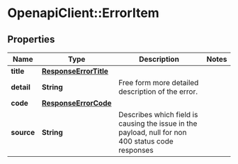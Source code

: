 # OpenapiClient::ErrorItem

## Properties
Name | Type | Description | Notes
------------ | ------------- | ------------- | -------------
**title** | [**ResponseErrorTitle**](ResponseErrorTitle.md) |  | 
**detail** | **String** | Free form more detailed description of the error. | 
**code** | [**ResponseErrorCode**](ResponseErrorCode.md) |  | 
**source** | **String** | Describes which field is causing the issue in the payload, null for non 400 status code responses | 


